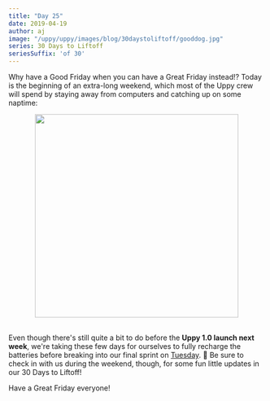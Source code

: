```yaml
---
title: "Day 25"
date: 2019-04-19
author: aj
image: "/uppy/uppy/images/blog/30daystoliftoff/gooddog.jpg"
series: 30 Days to Liftoff
seriesSuffix: 'of 30'
---
```


Why have a Good Friday when you can have a Great Friday instead!? Today is the beginning of an extra-long weekend, which most of the Uppy crew will spend by staying away from computers and catching up on some naptime:

<center><img width="400"  src="https://media.giphy.com/media/aeu60CPZd8zw4/giphy.gif"><br/><br/></center>

<!--more-->

Even though there's still quite a bit to do before the **Uppy 1.0 launch next week**, we're taking these few days for ourselves to fully recharge the batteries before breaking into our final sprint on [Tuesday](/blog/2019/04/liftoff-29/). :running: Be sure to check in with us during the weekend, though, for some fun little updates in our 30 Days to Liftoff!

Have a Great Friday everyone!
